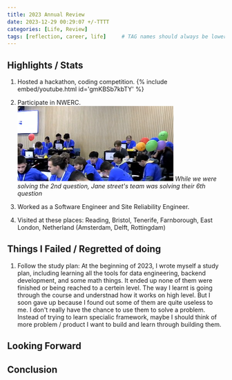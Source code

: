 ```yaml
---
title: 2023 Annual Review
date: 2023-12-29 00:29:07 +/-TTTT
categories: [Life, Review]
tags: [reflection, career, life]     # TAG names should always be lowercase
---
```


## Highlights / Stats
1. Hosted a hackathon, coding competition.
{% include embed/youtube.html id='gmKBSb7kbTY' %}

2. Participate in NWERC.  
![img-nwerc](/assets/articles/nwerc2.png)
_While we were solving the 2nd question, Jane street's team was solving their 6th question_

3. Worked as a Software Engineer and Site Reliability Engineer.
4. Visited at these places: Reading, Bristol, Tenerife, Farnborough, East London, Netherland (Amsterdam, Delft, Rottingdam) 

## Things I Failed / Regretted of doing
1. Follow the study plan: At the beginning of 2023, I wrote myself a study plan, including learning all the tools for data engineering, backend development, and some math things.
It ended up none of them were finished or being reached to a certein level. The way I learnt is going through the course and understnad how it works on high level.
But I soon gave up because I found out some of them are quite useless to me. I don't really have the chance to use them to solve a problem.
Instead of trying to learn specialic framework, maybe I should think of more problem / product I want to build and learn through building them.


## Looking Forward

## Conclusion
